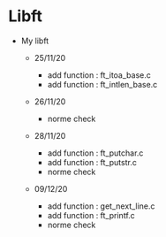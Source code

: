 # Libft

* My libft
    * 25/11/20
        * add function : ft_itoa_base.c
        * add function : ft_intlen_base.c

    * 26/11/20
        * norme check

    * 28/11/20
        * add function : ft_putchar.c
        * add function : ft_putstr.c
        * norme check
    
    * 09/12/20
        * add function : get_next_line.c
        * add function : ft_printf.c
        * norme check